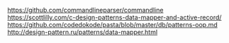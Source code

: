 https://github.com/commandlineparser/commandline
https://scottlilly.com/c-design-patterns-data-mapper-and-active-record/
https://github.com/codedokode/pasta/blob/master/db/patterns-oop.md
http://design-pattern.ru/patterns/data-mapper.html